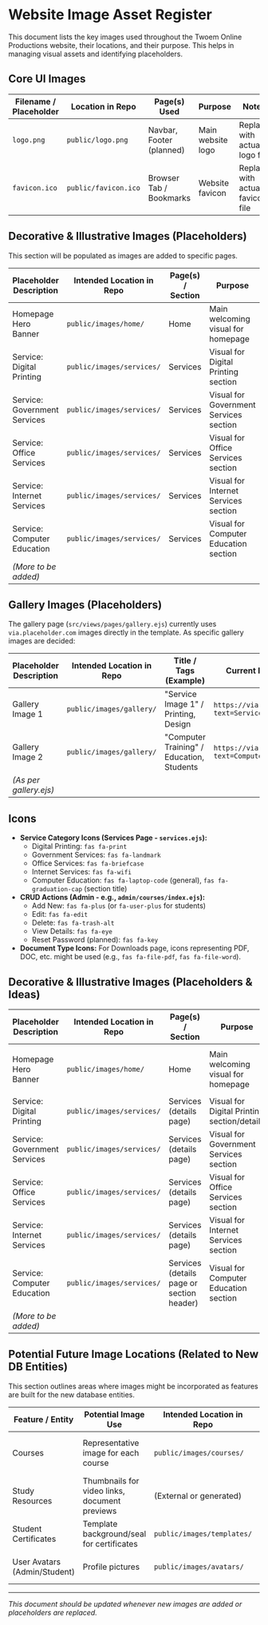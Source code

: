 # Website Image Asset Register

This document lists the key images used throughout the Twoem Online Productions website, their locations, and their purpose. This helps in managing visual assets and identifying placeholders.

## Core UI Images

| Filename / Placeholder        | Location in Repo        | Page(s) Used             | Purpose                                   | Notes                                     |
| ----------------------------- | ----------------------- | ------------------------ | ----------------------------------------- | ----------------------------------------- |
| `logo.png`                    | `public/logo.png`       | Navbar, Footer (planned) | Main website logo                         | Replace with actual logo file             |
| `favicon.ico`                 | `public/favicon.ico`    | Browser Tab / Bookmarks  | Website favicon                           | Replace with actual favicon file          |

## Decorative & Illustrative Images (Placeholders)

This section will be populated as images are added to specific pages.

| Placeholder Description       | Intended Location in Repo | Page(s) / Section        | Purpose                                   | Current Placeholder Source / Notes        |
| ----------------------------- | ------------------------- | ------------------------ | ----------------------------------------- | ----------------------------------------- |
| Homepage Hero Banner          | `public/images/home/`     | Home                     | Main welcoming visual for homepage        | e.g., `via.placeholder.com/1200x400`      |
| Service: Digital Printing     | `public/images/services/` | Services                 | Visual for Digital Printing section       | e.g., `via.placeholder.com/400x300`       |
| Service: Government Services  | `public/images/services/` | Services                 | Visual for Government Services section    | e.g., `via.placeholder.com/400x300`       |
| Service: Office Services      | `public/images/services/` | Services                 | Visual for Office Services section        | e.g., `via.placeholder.com/400x300`       |
| Service: Internet Services    | `public/images/services/` | Services                 | Visual for Internet Services section      | e.g., `via.placeholder.com/400x300`       |
| Service: Computer Education   | `public/images/services/` | Services                 | Visual for Computer Education section     | e.g., `via.placeholder.com/400x300`       |
| *(More to be added)*          |                           |                          |                                           |                                           |


## Gallery Images (Placeholders)

The gallery page (`src/views/pages/gallery.ejs`) currently uses `via.placeholder.com` images directly in the template. As specific gallery images are decided:

| Placeholder Description       | Intended Location in Repo   | Title / Tags (Example)                    | Current Placeholder Source / Notes        |
| ----------------------------- | --------------------------- | ----------------------------------------- | ----------------------------------------- |
| Gallery Image 1               | `public/images/gallery/`    | "Service Image 1" / Printing, Design      | `https://via.placeholder.com/400x300.png?text=Service+Image+1` |
| Gallery Image 2               | `public/images/gallery/`    | "Computer Training" / Education, Students | `https://via.placeholder.com/400x300.png?text=Computer+Training` |
| *(As per gallery.ejs)*        |                             |                                           |                                           |

## Icons

*   **Service Category Icons (Services Page - `services.ejs`):**
    *   Digital Printing: `fas fa-print`
    *   Government Services: `fas fa-landmark`
    *   Office Services: `fas fa-briefcase`
    *   Internet Services: `fas fa-wifi`
    *   Computer Education: `fas fa-laptop-code` (general), `fas fa-graduation-cap` (section title)
*   **CRUD Actions (Admin - e.g., `admin/courses/index.ejs`):**
    *   Add New: `fas fa-plus` (or `fa-user-plus` for students)
    *   Edit: `fas fa-edit`
    *   Delete: `fas fa-trash-alt`
    *   View Details: `fas fa-eye`
    *   Reset Password (planned): `fas fa-key`
*   **Document Type Icons:** For Downloads page, icons representing PDF, DOC, etc. might be used (e.g., `fas fa-file-pdf`, `fas fa-file-word`).

## Decorative & Illustrative Images (Placeholders & Ideas)

| Placeholder Description           | Intended Location in Repo     | Page(s) / Section        | Purpose                                       | Current Placeholder Source / Notes        |
| --------------------------------- | ----------------------------- | ------------------------ | --------------------------------------------- | ----------------------------------------- |
| Homepage Hero Banner              | `public/images/home/`         | Home                     | Main welcoming visual for homepage            | e.g., `via.placeholder.com/1200x400` or Unsplash search for "community technology center" |
| Service: Digital Printing         | `public/images/services/`     | Services (details page)  | Visual for Digital Printing section/details   | Unsplash search: "printing press", "brochures" |
| Service: Government Services      | `public/images/services/`     | Services (details page)  | Visual for Government Services section        | Unsplash search: "official document", "government building" |
| Service: Office Services          | `public/images/services/`     | Services (details page)  | Visual for Office Services section            | Unsplash search: "office work", "typing"  |
| Service: Internet Services        | `public/images/services/`     | Services (details page)  | Visual for Internet Services section          | Unsplash search: "wifi router", "people using laptops" |
| Service: Computer Education       | `public/images/services/`     | Services (details page or section header) | Visual for Computer Education section     | Unsplash search: "computer class", "students learning" |
| *(More to be added)*              |                               |                          |                                               |                                           |


## Potential Future Image Locations (Related to New DB Entities)

This section outlines areas where images might be incorporated as features are built for the new database entities.

| Feature / Entity        | Potential Image Use                     | Intended Location in Repo     | Notes                                     |
| ----------------------- | --------------------------------------- | ----------------------------- | ----------------------------------------- |
| Courses                 | Representative image for each course    | `public/images/courses/`      | Optional; if courses have visual branding |
| Study Resources         | Thumbnails for video links, document previews | (External or generated)       | If resource type is visual              |
| Student Certificates    | Template background/seal for certificates | `public/images/templates/`    | For certificate generation                |
| User Avatars (Admin/Student) | Profile pictures                     | `public/images/avatars/`      | Optional future enhancement               |


---

*This document should be updated whenever new images are added or placeholders are replaced.*
